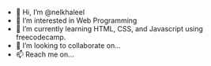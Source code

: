 - 👋 Hi, I’m @nelkhaleel
- 👀 I’m interested in Web Programming
- 🌱 I’m currently learning HTML, CSS, and Javascript using freecodecamp.
- 💞️ I’m looking to collaborate on...
- 📫 Reach me on...

<!---
nelkhaleel/nelkhaleel is a ✨ special ✨ repository because its `README.md` (this file) appears on your GitHub profile.
You can click the Preview link to take a look at your changes.
--->
